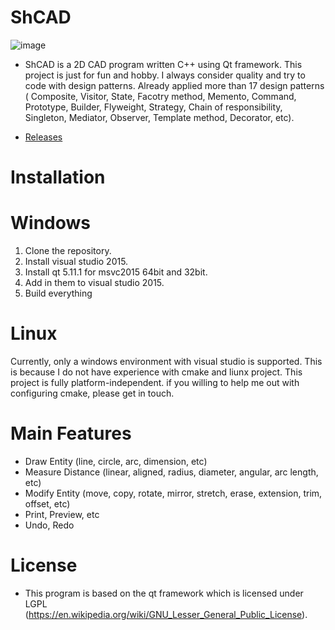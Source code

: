 # ShCAD
![image](https://user-images.githubusercontent.com/46293206/117391170-5c7b3e00-af2a-11eb-9d48-51aa8facfcec.png)




* ShCAD is a 2D CAD program written C++ using Qt framework. This project is just for fun and hobby. I always consider quality and try to code with design patterns. Already applied more than 17 design patterns ( Composite, Visitor, State, Facotry method, Memento, Command, Prototype, Builder, Flyweight, Strategy, Chain of responsibility, Singleton, Mediator, Observer, Template method, Decorator, etc).

* [Releases](https://github.com/hash1018/ShCAD/releases/tag/v0.1.1)

# Installation

# Windows
1. Clone the repository.
2. Install visual studio 2015.
3. Install qt 5.11.1 for msvc2015 64bit and 32bit.
4. Add in them to visual studio 2015.
5. Build everything

# Linux
Currently, only a windows environment with visual studio is supported. This is because I do not have experience with cmake and liunx project. This project is fully platform-independent. if you willing to help me out with configuring cmake, please get in touch.

# Main Features
* Draw Entity (line, circle, arc, dimension, etc)
* Measure Distance (linear, aligned, radius, diameter, angular, arc length, etc)
* Modify Entity (move, copy, rotate, mirror, stretch, erase, extension, trim, offset, etc)
* Print, Preview, etc
* Undo, Redo

# License
* This program is based on the qt framework which is licensed under LGPL (https://en.wikipedia.org/wiki/GNU_Lesser_General_Public_License).


